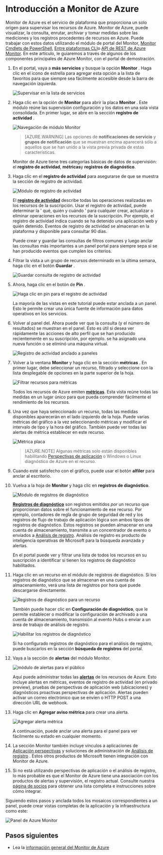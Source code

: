 <properties
    pageTitle="Introducción a Monitor de Azure | Microsoft Azure"
    description="Introducción al uso de Monitor de Azure obtenga información sobre el funcionamiento de los recursos y tomar medidas basado en los datos."
    authors="johnkemnetz"
    manager="rboucher"
    editor=""
    services="monitoring-and-diagnostics"
    documentationCenter="monitoring-and-diagnostics"/>

<tags
    ms.service="monitoring-and-diagnostics"
    ms.workload="na"
    ms.tgt_pltfrm="na"
    ms.devlang="na"
    ms.topic="article"
    ms.date="10/19/2016"
    ms.author="johnkem"/>

# <a name="get-started-with-azure-monitor"></a>Introducción a Monitor de Azure

Monitor de Azure es el servicio de plataforma que proporciona un solo origen para supervisar los recursos de Azure. Monitor de Azure, puede visualizar, la consulta, enrutar, archivar y tomar medidas sobre las mediciones y los registros procedentes de recursos en Azure. Puede trabajar con estos datos utilizando el módulo de portal del Monitor, [Monitor Cmdlets de PowerShell](./insights-powershell-samples.md), [Entre plataformas CLI](insights-cli-samples.md)o [API de REST de Azure Monitor](https://msdn.microsoft.com/library/dn931943.aspx). En este artículo, le guiaremos a través de algunos de los componentes principales de Azure Monitor, con el portal de demostración.

1. En el portal, vaya a **más servicios** y busque la opción **Monitor** . Haga clic en el icono de estrella para agregar esta opción a la lista de favoritos para que siempre sea fácilmente accesible desde la barra de navegación izquierda.

    ![Supervisar en la lista de servicios](./media/monitoring-get-started/monitor-more-services.png)

2. Haga clic en la opción de **Monitor** para abrir la placa **Monitor** . Este módulo reúne las supervisión configuración y los datos en una sola vista consolidada. En primer lugar, se abre en la sección **registro de actividad** .

    ![Navegación de módulo Monitor](./media/monitoring-get-started/monitor-blade-nav.png)

    > [AZURE.WARNING] Las opciones de **notificaciones de servicio** y **grupos de notificación** que se muestran encima aparecerá sólo a aquellos que se han unido a la vista previa privada de estas características.

    Monitor de Azure tiene tres categorías básicas de datos de supervisión: el **registro de actividad**, **métricas**y **registros de diagnóstico**.

3. Haga clic en el **registro de actividad** para asegurarse de que se muestra la sección de registro de actividad.

    ![Módulo de registro de actividad](./media/monitoring-get-started/monitor-act-log-blade.png)

    El [**registro de actividad**](./monitoring-overview-activity-logs.md) describe todas las operaciones realizadas en los recursos de la suscripción. Usar el registro de actividad, puede determinar la ' qué, quién y cuándo ' para cualquier crear, actualizar o eliminar operaciones en los recursos de la suscripción. Por ejemplo, el registro de actividad indica cuando se ha detenido una aplicación web y quién detenido. Eventos de registro de actividad se almacenan en la plataforma y disponible para consultar 90 días.
   
    Puede crear y guardar las consultas de filtros comunes y luego anclar las consultas más importantes a un panel portal para siempre sepa si se han producido eventos que cumplen los criterios.

4. Filtrar la vista a un grupo de recursos determinado en la última semana, haga clic en el botón **Guardar** .

    ![Guardar consulta de registro de actividad](./media/monitoring-get-started/monitor-act-log-save.png)

5. Ahora, haga clic en el botón de **Pin** .

    ![Haga clic en pin para el registro de actividad](./media/monitoring-get-started/monitor-act-log-pin.png)

    La mayoría de las vistas en este tutorial puede estar anclada a un panel. Esto le permite crear una única fuente de información para datos operativos en los servicios. 

6. Volver al panel del. Ahora puede ver que la consulta (y el número de resultados) se muestran en el panel. Esto es útil si desea ver rápidamente las acciones de alto perfil que se han producido recientemente en su suscripción, por ejemplo. se ha asignado una nueva función o se eliminó una máquina virtual.

    ![Registro de actividad anclado a paneles](./media/monitoring-get-started/monitor-act-log-db.png)

7. Volver a la ventana **Monitor** y haga clic en la sección **métricas** . En primer lugar, debe seleccionar un recurso, filtrado y seleccione con la lista desplegable de opciones en la parte superior de la hoja.

    ![Filtrar recursos para métricas](./media/monitoring-get-started/monitor-met-filter.png)

    Todos los recursos de Azure emiten [**métricas**](./monitoring-overview-metrics.md). Esta vista reúne todas las medidas en un lugar único para que pueda comprender fácilmente el rendimiento de los recursos.

8. Una vez que haya seleccionado un recurso, todas las medidas disponibles aparecerán en el lado izquierdo de la hoja. Puede varias métricas del gráfico a la vez seleccionando métricas y modificar el intervalo de tipo y la hora del gráfico. También puede ver todas las alertas de métrica establecer en este recurso.

    ![Métrica placa](./media/monitoring-get-started/monitor-metric-blade.png)

    > [AZURE.NOTE] Algunas métricas solo están disponibles habilitando [Perspectivas de aplicación](../application-insights/app-insights-overview.md) o Windows o Linux diagnóstico de Azure en el recurso.

9. Cuando esté satisfecho con el gráfico, puede usar el botón **alfiler** para anclar al escritorio.

10. Vuelva a la hoja de **Monitor** y haga clic en **registros de diagnóstico**.

    ![Módulo de registros de diagnóstico](./media/monitoring-get-started/monitor-diaglogs-blade.png)

    [**Registros de diagnóstico**](monitoring-overview-of-diagnostic-logs.md) son registros emitidos *por* un recurso que proporcionan datos sobre el funcionamiento de ese recurso. Por ejemplo, contadores de regla de grupo de seguridad de red y los registros de flujo de trabajo de aplicación lógica son ambos tipos de registros de diagnóstico. Estos registros se pueden almacenar en una cuenta de almacenamiento, transmite a un concentrador de evento o enviados a [Análisis de registro](../log-analytics/log-analytics-overview.md). Análisis de registro es producto de inteligencia operativas de Microsoft para la búsqueda avanzada y alertas.
   
    En el portal puede ver y filtrar una lista de todos los recursos en su suscripción a identificar si tienen los registros de diagnóstico habilitados.

11. Haga clic en un recurso en el módulo de registros de diagnóstico. Si los registros de diagnóstico que se almacenan en una cuenta de almacenamiento, verá una lista de registros por hora que puede descargarse directamente.

    ![Registros de diagnóstico para un recurso](./media/monitoring-get-started/monitor-diaglogs-detail.png)

    También puede hacer clic en **Configuración de diagnóstico**, que le permite establecer o modificar la configuración de archivado a una cuenta de almacenamiento, transmisión al evento Hubs o enviar a un área de trabajo de análisis de registro.

    ![Habilitar los registros de diagnóstico](./media/monitoring-get-started/monitor-diaglogs-enable.png)

    Si ha configurado registros de diagnóstico para el análisis de registro, puede buscarlos en la sección **búsqueda de registros** del portal.

12. Vaya a la sección de **alertas** del módulo Monitor.

    ![módulo de alertas para el público](./media/monitoring-get-started/monitor-alerts-nopp.png)

    Aquí puede administrar todas las [**alertas**](./monitoring-overview-alerts.md) de los recursos de Azure. Esto incluye alertas en métricas, eventos de registro de actividad (en privado preview), pruebas de perspectivas de aplicación web (ubicaciones) y diagnósticos proactivas perspectivas de aplicación. Alertas pueden activar un correo electrónico que se envíen o HTTP POST a una dirección URL de webhook.
   
13. Haga clic en **Agregar aviso métrica** para crear una alerta.

    ![Agregar alerta métrica](./media/monitoring-get-started/monitor-alerts-add.png)

    A continuación, puede anclar una alerta para el panel para ver fácilmente su estado en cualquier momento.

14. La sección Monitor también incluye vínculos a aplicaciones de [Aplicación perspectivas](../application-insights/app-insights-overview.md) y soluciones de administración de [Análisis de registro](../log-analytics/log-analytics-overview.md) . Estos otros productos de Microsoft tienen integración con Monitor de Azure.

15. Si no está utilizando perspectivas de aplicación o el análisis de registro, lo más probable es que el Monitor de Azure tiene una asociación con los productos de alertas y supervisión, el registro actual. Consulte nuestra [página de socios](./monitoring-partners.md) para obtener una lista completa e instrucciones sobre cómo integrar.

Siguiendo estos pasos y anclada todos los mosaicos correspondientes a un panel, puede crear vistas completas de la aplicación y la infraestructura como este:

![Panel de Azure Monitor](./media/monitoring-get-started/monitor-final-dash.png)

## <a name="next-steps"></a>Pasos siguientes
- Lea la [información general del Monitor de Azure](./monitoring-overview.md)
